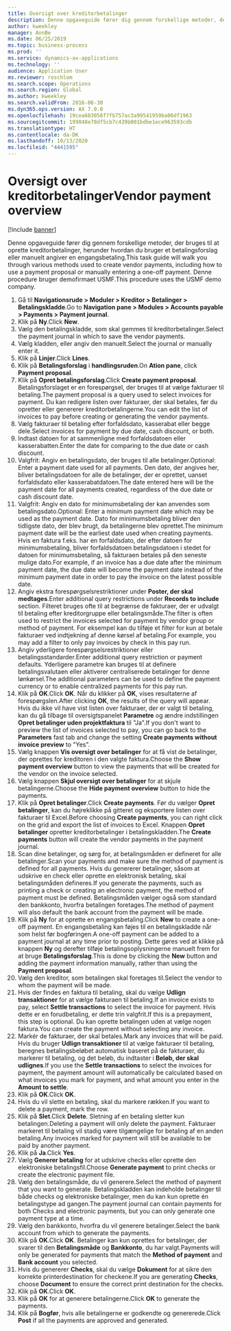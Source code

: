 ```yaml
---
title: Oversigt over kreditorbetalinger
description: Denne opgaveguide fører dig gennem forskellige metoder, der bruges til at oprette kreditorbetalinger, herunder hvordan du bruger et betalingsforslag eller manuelt angiver en engangsbetaling.
author: kweekley
manager: AnnBe
ms.date: 06/25/2019
ms.topic: business-process
ms.prod: ''
ms.service: dynamics-ax-applications
ms.technology: ''
audience: Application User
ms.reviewer: roschlom
ms.search.scope: Operations
ms.search.region: Global
ms.author: kweekley
ms.search.validFrom: 2016-06-30
ms.dyn365.ops.version: AX 7.0.0
ms.openlocfilehash: 19cea683058f7fb757ac3a99541959ba06df1963
ms.sourcegitcommit: 199848e78df5cb7c439b001bdbe1ece963593cdb
ms.translationtype: HT
ms.contentlocale: da-DK
ms.lasthandoff: 10/13/2020
ms.locfileid: "4441595"
---
```

# <a name="vendor-payment-overview"></a><span data-ttu-id="ae8d9-103">Oversigt over kreditorbetalinger</span><span class="sxs-lookup"><span data-stu-id="ae8d9-103">Vendor payment overview</span></span>

[!include [banner](../../includes/banner.md)]

<span data-ttu-id="ae8d9-104">Denne opgaveguide fører dig gennem forskellige metoder, der bruges til at oprette kreditorbetalinger, herunder hvordan du bruger et betalingsforslag eller manuelt angiver en engangsbetaling.</span><span class="sxs-lookup"><span data-stu-id="ae8d9-104">This task guide will walk you through various methods used to create vendor payments, including how to use a payment proposal or manually entering a one-off payment.</span></span> <span data-ttu-id="ae8d9-105">Denne procedure bruger demofirmaet USMF.</span><span class="sxs-lookup"><span data-stu-id="ae8d9-105">This procedure uses the USMF demo company.</span></span>

1. <span data-ttu-id="ae8d9-106">Gå til **Navigationsrude > Moduler > Kreditor > Betalinger > Betalingskladde**.</span><span class="sxs-lookup"><span data-stu-id="ae8d9-106">Go to **Navigation pane > Modules > Accounts payable > Payments > Payment journal**.</span></span>
2. <span data-ttu-id="ae8d9-107">Klik på **Ny**.</span><span class="sxs-lookup"><span data-stu-id="ae8d9-107">Click **New**.</span></span>
3. <span data-ttu-id="ae8d9-108">Vælg den betalingskladde, som skal gemmes til kreditorbetalinger.</span><span class="sxs-lookup"><span data-stu-id="ae8d9-108">Select the payment journal in which to save the vendor payments.</span></span> 
4. <span data-ttu-id="ae8d9-109">Vælg kladden, eller angiv den manuelt.</span><span class="sxs-lookup"><span data-stu-id="ae8d9-109">Select the journal or manually enter it.</span></span>
5. <span data-ttu-id="ae8d9-110">Klik på **Linjer**.</span><span class="sxs-lookup"><span data-stu-id="ae8d9-110">Click **Lines**.</span></span>
6. <span data-ttu-id="ae8d9-111">Klik på **Betalingsforslag** i **handlingsruden**.</span><span class="sxs-lookup"><span data-stu-id="ae8d9-111">On **Ation pane**, click **Payment proposal**.</span></span>
7. <span data-ttu-id="ae8d9-112">Klik på **Opret betalingsforslag**.</span><span class="sxs-lookup"><span data-stu-id="ae8d9-112">Click **Create payment proposal**.</span></span> <span data-ttu-id="ae8d9-113">Betalingsforslaget er en forespørgsel, der bruges til at vælge fakturaer til betaling.</span><span class="sxs-lookup"><span data-stu-id="ae8d9-113">The payment proposal is a query used to select invoices for payment.</span></span> <span data-ttu-id="ae8d9-114">Du kan redigere listen over fakturaer, der skal betales, før du opretter eller genererer kreditorbetalingerne.</span><span class="sxs-lookup"><span data-stu-id="ae8d9-114">You can edit the list of invoices to pay before creating or generating the vendor payments.</span></span>
8. <span data-ttu-id="ae8d9-115">Vælg fakturaer til betaling efter forfaldsdato, kasserabat eller begge dele.</span><span class="sxs-lookup"><span data-stu-id="ae8d9-115">Select invoices for payment by due date, cash discount, or both.</span></span> 
9. <span data-ttu-id="ae8d9-116">Indtast datoen for at sammenligne med forfaldsdatoen eller kasserabatten.</span><span class="sxs-lookup"><span data-stu-id="ae8d9-116">Enter the date for comparing to the due date or cash discount.</span></span> 
10. <span data-ttu-id="ae8d9-117">Valgfrit: Angiv en betalingsdato, der bruges til alle betalinger.</span><span class="sxs-lookup"><span data-stu-id="ae8d9-117">Optional: Enter a payment date used for all payments.</span></span> <span data-ttu-id="ae8d9-118">Den dato, der angives her, bliver betalingsdatoen for alle de betalinger, der er oprettet, uanset forfaldsdato eller kasserabatdatoen.</span><span class="sxs-lookup"><span data-stu-id="ae8d9-118">The date entered here will be the payment date for all payments created, regardless of the due date or cash discount date.</span></span>  
11. <span data-ttu-id="ae8d9-119">Valgfrit: Angiv en dato for minimumsbetaling der kan anvendes som betalingsdato.</span><span class="sxs-lookup"><span data-stu-id="ae8d9-119">Optional: Enter a minimum payment date which may be used as the payment date.</span></span> <span data-ttu-id="ae8d9-120">Dato for minimumsbetaling bliver den tidligste dato, der blev brugt, da betalingerne blev oprettet.</span><span class="sxs-lookup"><span data-stu-id="ae8d9-120">The minimum payment date will be the earliest date used when creating payments.</span></span> <span data-ttu-id="ae8d9-121">Hvis en faktura f.eks. har en forfaldsdato, der efter datoen for minimumsbetaling, bliver forfaldsdatoen betalingsdatoen i stedet for datoen for minimumsbetaling, så fakturaen betales på den seneste mulige dato.</span><span class="sxs-lookup"><span data-stu-id="ae8d9-121">For example, if an invoice has a due date after the minimum payment date, the due date will become the payment date instead of the minimum payment date in order to pay the invoice on the latest possible date.</span></span>
12. <span data-ttu-id="ae8d9-122">Angiv ekstra forespørgselsrestriktioner under **Poster, der skal medtages**.</span><span class="sxs-lookup"><span data-stu-id="ae8d9-122">Enter additional query restrictions under **Records to include** section.</span></span> <span data-ttu-id="ae8d9-123">Filteret bruges ofte til at begrænse de fakturaer, der er udvalgt til betaling efter kreditorgruppe eller betalingsmåde.</span><span class="sxs-lookup"><span data-stu-id="ae8d9-123">The filter is often used to restrict the invoices selected for payment by vendor group or method of payment.</span></span> <span data-ttu-id="ae8d9-124">For eksempel kan du tilføje et filter for kun at betale fakturaer ved indtjekning af denne kørsel af betaling.</span><span class="sxs-lookup"><span data-stu-id="ae8d9-124">For example, you may add a filter to only pay invoices by check in this pay run.</span></span>
13. <span data-ttu-id="ae8d9-125">Angiv yderligere forespørgselsrestriktioner eller betalingsstandarder.</span><span class="sxs-lookup"><span data-stu-id="ae8d9-125">Enter additional query restriction or payment defaults.</span></span> <span data-ttu-id="ae8d9-126">Yderligere parametre kan bruges til at definere betalingsvalutaen eller aktiverer centraliserede betalinger for denne lønkørsel.</span><span class="sxs-lookup"><span data-stu-id="ae8d9-126">The additional parameters can be used to define the payment currency or to enable centralized payments for this pay run.</span></span>  
14. <span data-ttu-id="ae8d9-127">Klik på **OK**.</span><span class="sxs-lookup"><span data-stu-id="ae8d9-127">Click **OK**.</span></span> <span data-ttu-id="ae8d9-128">Når du klikker på **OK**, vises resultaterne af forespørgslen.</span><span class="sxs-lookup"><span data-stu-id="ae8d9-128">After clicking **OK**, the results of the query will appear.</span></span> <span data-ttu-id="ae8d9-129">Hvis du ikke vil have vist listen over fakturaer, der er valgt til betaling, kan du gå tilbage til oversigtspanelet **Parametre** og ændre indstillingen **Opret betalinger uden projektfaktura** til "Ja".</span><span class="sxs-lookup"><span data-stu-id="ae8d9-129">If you don't want to preview the list of invoices selected to pay, you can go back to the **Parameters** fast tab and change the setting **Create payments without invoice preview** to "Yes".</span></span>  
15. <span data-ttu-id="ae8d9-130">Vælg knappen **Vis oversigt over betalinger** for at få vist de betalinger, der oprettes for kreditoren i den valgte faktura.</span><span class="sxs-lookup"><span data-stu-id="ae8d9-130">Choose the **Show payment overview** button to view the payments that will be created for the vendor on the invoice selected.</span></span>
16. <span data-ttu-id="ae8d9-131">Vælg knappen **Skjul oversigt over betalinger** for at skjule betalingerne.</span><span class="sxs-lookup"><span data-stu-id="ae8d9-131">Choose the **Hide payment overview** button to hide the payments.</span></span> 
17. <span data-ttu-id="ae8d9-132">Klik på **Opret betalinger**.</span><span class="sxs-lookup"><span data-stu-id="ae8d9-132">Click **Create payments**.</span></span> <span data-ttu-id="ae8d9-133">Før du vælger **Opret betalinger**, kan du højreklikke på gitteret og eksportere listen over fakturaer til Excel.</span><span class="sxs-lookup"><span data-stu-id="ae8d9-133">Before choosing **Create payments**, you can right click on the grid and export the list of invoices to Excel.</span></span> <span data-ttu-id="ae8d9-134">Knappen **Opret betalinger** opretter kreditorbetalinger i betalingskladden.</span><span class="sxs-lookup"><span data-stu-id="ae8d9-134">The **Create payments** button will create the vendor payments in the payment journal.</span></span>  
18. <span data-ttu-id="ae8d9-135">Scan dine betalinger, og sørg for, at betalingsmåden er defineret for alle betalinger.</span><span class="sxs-lookup"><span data-stu-id="ae8d9-135">Scan your payments and make sure the method of payment is defined for all payments.</span></span> <span data-ttu-id="ae8d9-136">Hvis du genererer betalinger, såsom at udskrive en check eller oprette en elektronisk betaling, skal betalingsmåden defineres.</span><span class="sxs-lookup"><span data-stu-id="ae8d9-136">If you generate the payments, such as printing a check or creating an electronic payment, the method of payment must be defined.</span></span> <span data-ttu-id="ae8d9-137">Betalingsmåden vælger også som standard den bankkonto, hvorfra betalingen foretages.</span><span class="sxs-lookup"><span data-stu-id="ae8d9-137">The method of payment will also default the bank account from the payment will be made.</span></span>  
19. <span data-ttu-id="ae8d9-138">Klik på **Ny** for at oprette en engangsbetaling.</span><span class="sxs-lookup"><span data-stu-id="ae8d9-138">Click **New** to create a one-off payment.</span></span> <span data-ttu-id="ae8d9-139">En engangsbetaling kan føjes til en betalingskladde når som helst før bogføringen.</span><span class="sxs-lookup"><span data-stu-id="ae8d9-139">A one-off payment can be added to a payment journal at any time prior to posting.</span></span> <span data-ttu-id="ae8d9-140">Dette gøres ved at klikke på knappen **Ny** og derefter tilføje betalingsoplysningerne manuelt frem for at bruge **Betalingsforslag**.</span><span class="sxs-lookup"><span data-stu-id="ae8d9-140">This is done by clicking the **New** button and adding the payment information manually, rather than using the **Payment proposal**.</span></span>  
20. <span data-ttu-id="ae8d9-141">Vælg den kreditor, som betalingen skal foretages til.</span><span class="sxs-lookup"><span data-stu-id="ae8d9-141">Select the vendor to whom the payment will be made.</span></span>
21. <span data-ttu-id="ae8d9-142">Hvis der findes en faktura til betaling, skal du vælge **Udlign transaktioner** for at vælge fakturaen til betaling.</span><span class="sxs-lookup"><span data-stu-id="ae8d9-142">If an invoice exists to pay, select **Settle transactions** to select the invoice for payment.</span></span> <span data-ttu-id="ae8d9-143">Hvis dette er en forudbetaling, er dette trin valgfrit.</span><span class="sxs-lookup"><span data-stu-id="ae8d9-143">If this is a prepayment, this step is optional.</span></span> <span data-ttu-id="ae8d9-144">Du kan oprette betalingen uden at vælge nogen faktura.</span><span class="sxs-lookup"><span data-stu-id="ae8d9-144">You can create the payment without selecting any invoice.</span></span> 
22. <span data-ttu-id="ae8d9-145">Markér de fakturaer, der skal betales.</span><span class="sxs-lookup"><span data-stu-id="ae8d9-145">Mark any invoices that will be paid.</span></span> <span data-ttu-id="ae8d9-146">Hvis du bruger **Udlign transaktioner** til at vælge fakturaer til betaling, beregnes betalingsbeløbet automatisk baseret på de fakturaer, du markerer til betaling, og det beløb, du indtaster i **Beløb, der skal udlignes**.</span><span class="sxs-lookup"><span data-stu-id="ae8d9-146">If you use the **Settle transactions** to select the invoices for payment, the payment amount will automatically be calculated based on what invoices you mark for payment, and what amount you enter in the **Amount to settle**.</span></span>
23. <span data-ttu-id="ae8d9-147">Klik på **OK**.</span><span class="sxs-lookup"><span data-stu-id="ae8d9-147">Click **OK**.</span></span>
24. <span data-ttu-id="ae8d9-148">Hvis du vil slette en betaling, skal du markere rækken.</span><span class="sxs-lookup"><span data-stu-id="ae8d9-148">If you want to delete a payment, mark the row.</span></span>
25. <span data-ttu-id="ae8d9-149">Klik på **Slet**.</span><span class="sxs-lookup"><span data-stu-id="ae8d9-149">Click **Delete**.</span></span> <span data-ttu-id="ae8d9-150">Sletning af en betaling sletter kun betalingen.</span><span class="sxs-lookup"><span data-stu-id="ae8d9-150">Deleting a payment will only delete the payment.</span></span> <span data-ttu-id="ae8d9-151">Fakturaer markeret til betaling vil stadig være tilgængelige for betaling af en anden betaling.</span><span class="sxs-lookup"><span data-stu-id="ae8d9-151">Any invoices marked for payment will still be available to be paid by another payment.</span></span>
26. <span data-ttu-id="ae8d9-152">Klik på **Ja**.</span><span class="sxs-lookup"><span data-stu-id="ae8d9-152">Click **Yes**.</span></span>
27. <span data-ttu-id="ae8d9-153">Vælg **Generer betaling** for at udskrive checks eller oprette den elektroniske betalingsfil.</span><span class="sxs-lookup"><span data-stu-id="ae8d9-153">Choose **Generate payment** to print checks or create the electronic payment file.</span></span>
28. <span data-ttu-id="ae8d9-154">Vælg den betalingsmåde, du vil generere.</span><span class="sxs-lookup"><span data-stu-id="ae8d9-154">Select the method of payment that you want to generate.</span></span> <span data-ttu-id="ae8d9-155">Betalingskladden kan indeholde betalinger til både checks og elektroniske betalinger, men du kan kun oprette én betalingstype ad gangen.</span><span class="sxs-lookup"><span data-stu-id="ae8d9-155">The payment journal can contain payments for both Checks and electronic payments, but you can only generate one payment type at a time.</span></span>
29. <span data-ttu-id="ae8d9-156">Vælg den bankkonto, hvorfra du vil generere betalinger.</span><span class="sxs-lookup"><span data-stu-id="ae8d9-156">Select the bank account from which to generate the payments.</span></span>
30. <span data-ttu-id="ae8d9-157">Klik på **OK**.</span><span class="sxs-lookup"><span data-stu-id="ae8d9-157">Click **OK**.</span></span> <span data-ttu-id="ae8d9-158">Betalinger kan kun oprettes for betalinger, der svarer til den **Betalingsmåde** og **Bankkonto**, du har valgt.</span><span class="sxs-lookup"><span data-stu-id="ae8d9-158">Payments will only be generated for payments that match the **Method of payment** and **Bank account** you selected.</span></span>
31. <span data-ttu-id="ae8d9-159">Hvis du genererer **Checks**, skal du vælge **Dokument** for at sikre den korrekte printerdestination for checkene.</span><span class="sxs-lookup"><span data-stu-id="ae8d9-159">If you are generating **Checks**, choose **Document** to ensure the correct print destination for the checks.</span></span>
32. <span data-ttu-id="ae8d9-160">Klik på **OK**.</span><span class="sxs-lookup"><span data-stu-id="ae8d9-160">Click **OK**.</span></span>
33. <span data-ttu-id="ae8d9-161">Klik på **OK** for at generere betalingerne.</span><span class="sxs-lookup"><span data-stu-id="ae8d9-161">Click **OK** to generate the payments.</span></span>
34. <span data-ttu-id="ae8d9-162">Klik på **Bogfør**, hvis alle betalingerne er godkendte og genererede.</span><span class="sxs-lookup"><span data-stu-id="ae8d9-162">Click **Post** if all the payments are approved and generated.</span></span> 

